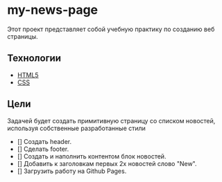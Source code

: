 # my-news-page

Этот проект представляет собой учебную практику по созданию веб страницы.
## Технологии
- [HTML5](https://html5.org/) 
- [CSS](https://www.w3.org/Style/CSS/Overview.en.html)
## Цели
Задачей будет создать примитивную страницу со списком новостей, используя собственные разработанные стили

- [] Создать header.
- [] Сделать footer.
- [] Создать и наполнить контентом блок новостей.
- [] Добавить к заголовкам пeрвых 2х новостей слово "New".
- [] Загрузить работу на Github Pages.